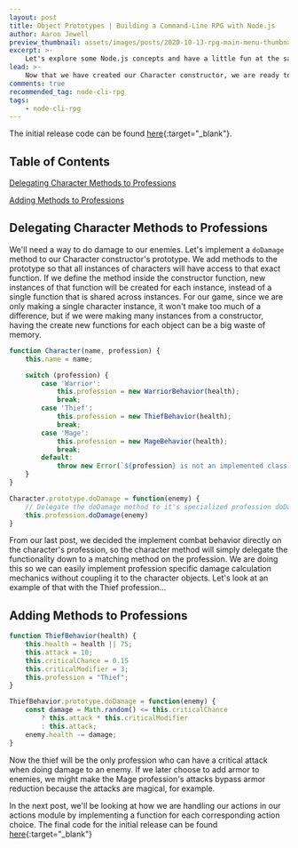 ```yaml
---
layout: post
title: Object Prototypes | Building a Command-Line RPG with Node.js
author: Aaron Jewell
preview_thumbnail: assets/images/posts/2020-10-13-rpg-main-menu-thumbnail.jpg
excerpt: >-
    Let's explore some Node.js concepts and have a little fun at the same time.
lead: >-
    Now that we have created our Character constructor, we are ready to begin implementing some behavior in the form of prototype methods.
comments: true
recommended_tag: node-cli-rpg
tags:
    - node-cli-rpg
---
```

 
 The initial release code can be found [here](https://github.com/skillsreactor/rpg-learning-example/tree/1.0.0){:target="_blank"}.

## Table of Contents

[Delegating Character Methods to Professions](#delegating-character-methods-to-professions)

[Adding Methods to Professions](#adding-methods-to-professions)

## Delegating Character Methods to Professions

We'll need a way to do damage to our enemies. Let's implement a `doDamage` method to our Character constructor's prototype. We add methods to the prototype so that all instances of characters will have access to that exact function. If we define the method inside the constructor function, new instances of that function will be created for each instance, instead of a single function that is shared across instances. For our game, since we are only making a single character instance, it won't make too much of a difference, but if we were making many instances from a constructor, having the create new functions for each object can be a big waste of memory.

```javascript
function Character(name, profession) {
    this.name = name;

    switch (profession) {
        case 'Warrior':
            this.profession = new WarriorBehavior(health);
            break;
        case 'Thief':
            this.profession = new ThiefBehavior(health);
            break;
        case 'Mage':
            this.profession = new MageBehavior(health);
            break;
        default:
            throw new Error(`${profession} is not an implemented class`);
    }
}

Character.prototype.doDamage = function(enemy) {
    // Delegate the doDamage method to it's specialized profession doDamage
    this.profession.doDamage(enemy)
}
```

From our last post, we decided the implement combat behavior directly on the character's profession, so the character method will simply delegate the functionality down to a matching method on the profession. We are doing this so we can easily implement profession specific damage calculation mechanics without coupling it to the character objects. Let's look at an example of that with the Thief profession...

## Adding Methods to Professions

```javascript
function ThiefBehavior(health) {
    this.health = health || 75;
    this.attack = 10;
    this.criticalChance = 0.15
    this.criticalModifier = 3;
    this.profession = "Thief";
}

ThiefBehavior.prototype.doDamage = function(enemy) {
    const damage = Math.random() <= this.criticalChance
        ? this.attack * this.criticalModifier
        : this.attack;
    enemy.health -= damage;
}
```

Now the thief will be the only profession who can have a critical attack when doing damage to an enemy. If we later choose to add armor to enemies, we might make the Mage profession's attacks bypass armor reduction because the attacks are magical, for example.

In the next post, we'll be looking at how we are handling our actions in our actions module by implementing a function for each corresponding action choice. The final code for the initial release can be found [here](https://github.com/skillsreactor/rpg-learning-example/tree/1.0.0){:target="_blank"}
